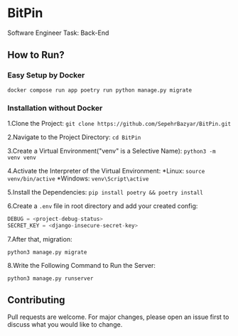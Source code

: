 # BitPin

Software Engineer Task: Back-End

## How to Run?

### Easy Setup by Docker

```docker compose run app poetry run python manage.py migrate```

### Installation without Docker

1.Clone the Project:
```git clone https://github.com/SepehrBazyar/BitPin.git```

2.Navigate to the Project Directory:
```cd BitPin```

3.Create a Virtual Environment("venv" is a Selective Name):
```python3 -m venv venv```

4.Activate the Interpreter of the Virtual Environment:
    *Linux:
    ```source venv/bin/active```
    *Windows:
    ```venv\Script\active```

5.Install the Dependencies:
```pip install poetry && poetry install```

6.Create a `.env` file in root directory and add your created config:

```python
DEBUG = <project-debug-status>
SECRET_KEY = <django-insecure-secret-key>
```

7.After that, migration:

```python3 manage.py migrate```

8.Write the Following Command to Run the Server:

```python3 manage.py runserver```

## Contributing

Pull requests are welcome. For major changes, please open an issue first to discuss what you would like to change.
